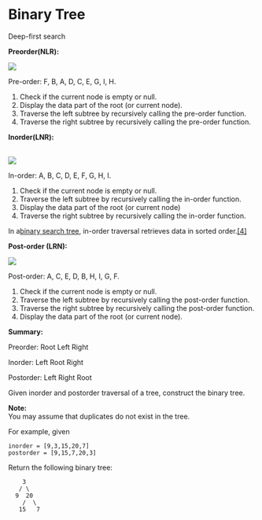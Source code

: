# Binary Tree

Deep-first search

**Preorder\(NLR\):**

[![](https://upload.wikimedia.org/wikipedia/commons/thumb/d/d4/Sorted_binary_tree_preorder.svg/220px-Sorted_binary_tree_preorder.svg.png)](https://en.wikipedia.org/wiki/File:Sorted_binary_tree_preorder.svg)

Pre-order: F, B, A, D, C, E, G, I, H.

1. Check if the current node is empty or null.
2. Display the data part of the root \(or current node\).
3. Traverse the left subtree by recursively calling the pre-order function.
4. Traverse the right subtree by recursively calling the pre-order function.

**Inorder\(LNR\):**

[  
![](https://upload.wikimedia.org/wikipedia/commons/thumb/7/77/Sorted_binary_tree_inorder.svg/220px-Sorted_binary_tree_inorder.svg.png)](https://en.wikipedia.org/wiki/File:Sorted_binary_tree_inorder.svg)

In-order: A, B, C, D, E, F, G, H, I.

1. Check if the current node is empty or null.
2. Traverse the left subtree by recursively calling the in-order function.
3. Display the data part of the root \(or current node\)
4. Traverse the right subtree by recursively calling the in-order function.

In a[binary search tree](https://en.wikipedia.org/wiki/Binary_search_tree), in-order traversal retrieves data in sorted order.[\[4\]](https://en.wikipedia.org/wiki/Tree_traversal#cite_note-4)

**Post-order \(LRN\):**

[![](https://upload.wikimedia.org/wikipedia/commons/thumb/9/9d/Sorted_binary_tree_postorder.svg/220px-Sorted_binary_tree_postorder.svg.png)](https://en.wikipedia.org/wiki/File:Sorted_binary_tree_postorder.svg)

Post-order: A, C, E, D, B, H, I, G, F.

1. Check if the current node is empty or null.
2. Traverse the left subtree by recursively calling the post-order function.
3. Traverse the right subtree by recursively calling the post-order function.
4. Display the data part of the root \(or current node\).

**Summary:**

Preorder: Root Left Right

Inorder: Left Root Right

Postorder: Left Right Root

Given inorder and postorder traversal of a tree, construct the binary tree.

**Note:**  
You may assume that duplicates do not exist in the tree.

For example, given

```
inorder = [9,3,15,20,7]
postorder = [9,15,7,20,3]
```

Return the following binary tree:

```
    3
   / \
  9  20
    /  \
   15   7
```



